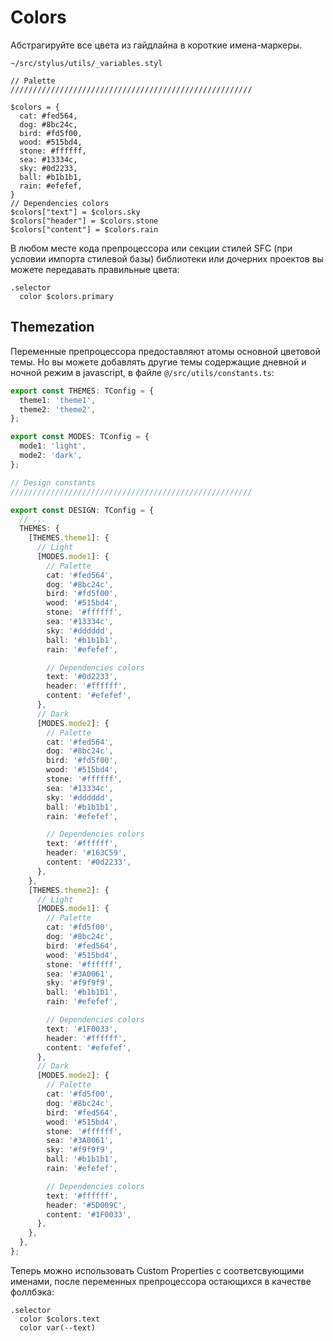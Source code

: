 # Colors

Абстрагируйте все цвета из гайдлайна в короткие имена-маркеры.

<code class="nowrap">~/src/stylus/utils/_variables.styl</code>

```stylus
// Palette
//////////////////////////////////////////////////////

$colors = {
  cat: #fed564,
  dog: #8bc24c,
  bird: #fd5f00,
  wood: #515bd4,
  stone: #ffffff,
  sea: #13334c,
  sky: #0d2233,
  ball: #b1b1b1,
  rain: #efefef,
}
// Dependencies colors
$colors["text"] = $colors.sky
$colors["header"] = $colors.stone
$colors["content"] = $colors.rain
```

В любом месте кода препроцессора или секции стилей SFC (при условии импорта стилевой базы) библиотеки или дочерних проектов вы можете передавать правильные цвета:

```stylus
.selector
  color $colors.primary
```

## Themezation

Переменные препроцессора предоставляют атомы основной цветовой темы. Но вы можете добавлять другие темы содержащие дневной и ночной режим в javascript, в файле <code class="nowrap">@/src/utils/сonstants.ts</code>:

```ts
export const THEMES: TConfig = {
  theme1: 'theme1',
  theme2: 'theme2',
};

export const MODES: TConfig = {
  mode1: 'light',
  mode2: 'dark',
};

// Design constants
//////////////////////////////////////////////////////

export const DESIGN: TConfig = {
  // ...
  THEMES: {
    [THEMES.theme1]: {
      // Light
      [MODES.mode1]: {
        // Palette
        cat: '#fed564',
        dog: '#8bc24c',
        bird: '#fd5f00',
        wood: '#515bd4',
        stone: '#ffffff',
        sea: '#13334c',
        sky: '#dddddd',
        ball: '#b1b1b1',
        rain: '#efefef',

        // Dependencies colors
        text: '#0d2233',
        header: '#ffffff',
        content: '#efefef',
      },
      // Dark
      [MODES.mode2]: {
        // Palette
        cat: '#fed564',
        dog: '#8bc24c',
        bird: '#fd5f00',
        wood: '#515bd4',
        stone: '#ffffff',
        sea: '#13334c',
        sky: '#dddddd',
        ball: '#b1b1b1',
        rain: '#efefef',

        // Dependencies colors
        text: '#ffffff',
        header: '#163C59',
        content: '#0d2233',
      },
    },
    [THEMES.theme2]: {
      // Light
      [MODES.mode1]: {
        // Palette
        cat: '#fd5f00',
        dog: '#8bc24c',
        bird: '#fed564',
        wood: '#515bd4',
        stone: '#ffffff',
        sea: '#3A0061',
        sky: '#f9f9f9',
        ball: '#b1b1b1',
        rain: '#efefef',

        // Dependencies colors
        text: '#1F0033',
        header: '#ffffff',
        content: '#efefef',
      },
      // Dark
      [MODES.mode2]: {
        // Palette
        cat: '#fd5f00',
        dog: '#8bc24c',
        bird: '#fed564',
        wood: '#515bd4',
        stone: '#ffffff',
        sea: '#3A0061',
        sky: '#f9f9f9',
        ball: '#b1b1b1',
        rain: '#efefef',

        // Dependencies colors
        text: '#ffffff',
        header: '#5D009C',
        content: '#1F0033',
      },
    },
  },
};
```

Теперь можно использовать Custom Properties c соответсвующими именами, после переменных препроцессора остающихся в качестве фоллбэка:

```stylus
.selector
  color $colors.text
  color var(--text)
```
